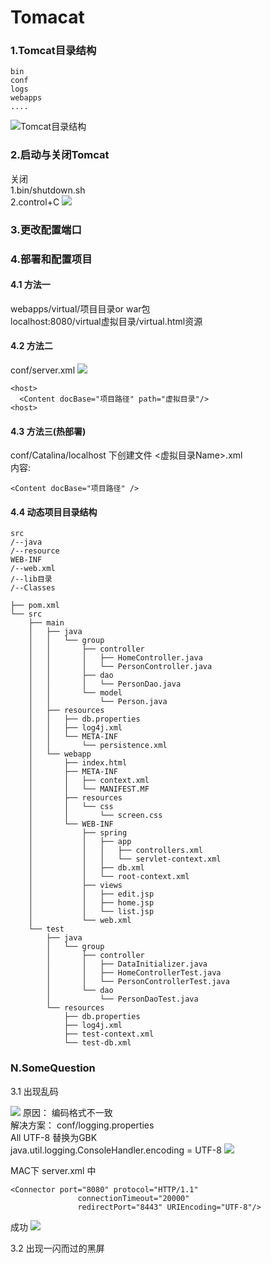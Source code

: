 
# Tomacat
### 1.Tomcat目录结构
    bin
    conf
    logs
    webapps
    ....

![Tomcat目录结构](./picture/Article13-1-Tomcat目录结构.png)
### 2.启动与关闭Tomcat
关闭  
1.bin/shutdown.sh  
2.control+C
![](./picture/Article13-2-启动与关闭.png)

### 3.更改配置端口

### 4.部署和配置项目
#### 4.1 方法一
webapps/virtual/项目目录or war包  
localhost:8080/virtual虚拟目录/virtual.html资源
#### 4.2 方法二  
conf/server.xml
![](./picture/Article13-3-config_server.png)
```
<host>
  <Content docBase="项目路径" path="虚拟目录"/>
<host>
```
#### 4.3 方法三(热部署)
conf/Catalina/localhost 下创建文件 <虚拟目录Name>.xml  
内容:  
```
<Content docBase="项目路径" />
```
#### 4.4 动态项目目录结构
```
src  
/--java  
/--resource
WEB-INF
/--web.xml
/--lib目录
/--Classes
```
```
├── pom.xml
└── src
    ├── main
    │   ├── java
    │   │   └── group
    │   │       ├── controller
    │   │       │   ├── HomeController.java
    │   │       │   └── PersonController.java
    │   │       ├── dao
    │   │       │   └── PersonDao.java
    │   │       └── model
    │   │           └── Person.java
    │   ├── resources
    │   │   ├── db.properties
    │   │   ├── log4j.xml
    │   │   └── META-INF
    │   │       └── persistence.xml
    │   └── webapp
    │       ├── index.html
    │       ├── META-INF
    │       │   ├── context.xml
    │       │   └── MANIFEST.MF
    │       ├── resources
    │       │   └── css
    │       │       └── screen.css
    │       └── WEB-INF
    │           ├── spring
    │           │   ├── app
    │           │   │   ├── controllers.xml
    │           │   │   └── servlet-context.xml
    │           │   ├── db.xml
    │           │   └── root-context.xml
    │           ├── views
    │           │   ├── edit.jsp
    │           │   ├── home.jsp
    │           │   └── list.jsp
    │           └── web.xml
    └── test
        ├── java
        │   └── group
        │       ├── controller
        │       │   ├── DataInitializer.java
        │       │   ├── HomeControllerTest.java
        │       │   └── PersonControllerTest.java
        │       └── dao
        │           └── PersonDaoTest.java
        └── resources
            ├── db.properties
            ├── log4j.xml
            ├── test-context.xml
            └── test-db.xml

```



### N.SomeQuestion
3.1 出现乱码

![](./picture/Article13-4-Tomcat乱码.png)
原因：  编码格式不一致  
解决方案：  conf/logging.properties  
All UTF-8 替换为GBK  
java.util.logging.ConsoleHandler.encoding = UTF-8
![](./picture/Article13-5-Tomcat乱码解决.png)

MAC下
server.xml 中
```
<Connector port="8080" protocol="HTTP/1.1"
               connectionTimeout="20000"
               redirectPort="8443" URIEncoding="UTF-8"/>
```

成功
![](./picture/Article13-6-修改成功.png)

3.2 出现一闪而过的黑屏